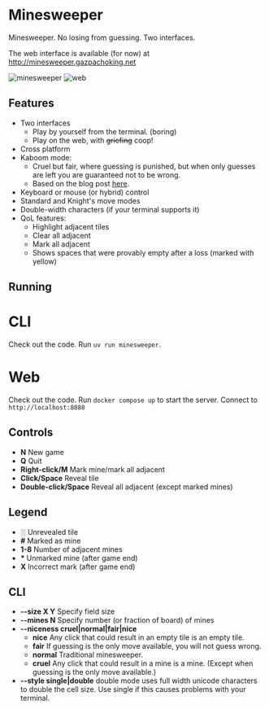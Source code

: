 Minesweeper
===========

Minesweeper. No losing from guessing. Two interfaces.

The web interface is available (for now) at http://minesweeper.gazpachoking.net


![minesweeper](https://gazpachoking.github.io/minesweeper/minesweeper.emoji.png)
![web](https://gazpachoking.github.io/minesweeper/minesweeper.web.png)

Features
--------

- Two interfaces
  - Play by yourself from the terminal. (boring)
  - Play on the web, with ~~griefing~~ coop!
- Cross platform
- Kaboom mode:
  - Cruel but fair, where guessing is punished, 
  but when only guesses are left you are guaranteed not to be wrong.
  - Based on the blog post [here](https://pwmarcz.pl/blog/kaboom/).
- Keyboard or mouse (or hybrid) control
- Standard and Knight's move modes
- Double-width characters (if your terminal supports it)
- QoL features:
  - Highlight adjacent tiles
  - Clear all adjacent
  - Mark all adjacent
  - Shows spaces that were provably empty after a loss (marked with yellow)

Running
-------

CLI
===
Check out the code. Run `uv run minesweeper`.

Web
===
Check out the code. Run `docker compose up` to start the server. Connect to `http://localhost:8080`

Controls
--------

- **N** New game
- **Q** Quit
- **Right-click/M** Mark mine/mark all adjacent
- **Click/Space** Reveal tile
- **Double-click/Space** Reveal all adjacent (except marked mines)

Legend
------

- ░ Unrevealed tile
- **\#** Marked as mine
- **1-8** Number of adjacent mines
- **\*** Unmarked mine (after game end)
- **X** Incorrect mark (after game end) 

CLI
---

- **--size X Y** Specify field size
- **--mines N** Specify number (or fraction of board) of mines
- **--niceness cruel|normal|fair|nice**
  - **nice** Any click that could result in an empty tile is an empty tile.
  - **fair** If guessing is the only move available, you will not guess wrong.
  - **normal** Traditional minesweeper.
  - **cruel** Any click that could result in a mine is a mine. (Except when guessing is the only move available.)
- **--style single|double** double mode uses full width unicode characters to
  double the cell size. Use single if this causes problems with your terminal. 

  

